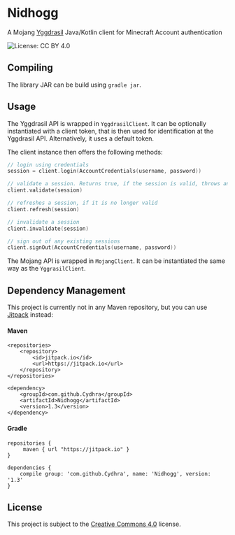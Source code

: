 # Nidhogg
A Mojang [Yggdrasil](http://wiki.vg/Authentication) Java/Kotlin client for Minecraft Account authentication

![License: CC BY 4.0](https://img.shields.io/badge/License-CC%20BY%204.0-lightgrey.svg)


## Compiling
The library JAR can be build using ``gradle jar``.

## Usage
The Yggdrasil API is wrapped in ``YggdrasilClient``. It can be optionally instantiated with a client token, that is then used for 
identification at the Yggdrasil API. Alternatively, it uses a default token.

The client instance then offers the following methods:

````Kotlin
// login using credentials
session = client.login(AccountCredentials(username, password))

// validate a session. Returns true, if the session is valid, throws an appropriate exception otherwise.
client.validate(session)

// refreshes a session, if it is no longer valid
client.refresh(session)

// invalidate a session
client.invalidate(session)

// sign out of any existing sessions
client.signOut(AccountCredentials(username, password))
````

The Mojang API is wrapped in ``MojangClient``. It can be instantiated the same way as the ``YggrasilClient``.

## Dependency Management
This project is currently not in any Maven repository, but you can use [Jitpack](https://jitpack.io/) instead:

#### Maven
````
<repositories>
    <repository>
	    <id>jitpack.io</id>
	    <url>https://jitpack.io</url>
	</repository>
</repositories>
````

````
<dependency>
    <groupId>com.github.Cydhra</groupId>
    <artifactId>Nidhogg</artifactId>
    <version>1.3</version>
</dependency>
````

#### Gradle 

````
repositories {
     maven { url "https://jitpack.io" }
}
````
````
dependencies {
    compile group: 'com.github.Cydhra', name: 'Nidhogg', version: '1.3'
}
````

## License
This project is subject to the [Creative Commons 4.0](https://creativecommons.org/licenses/by/4.0/) license.
